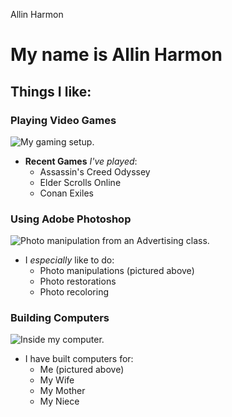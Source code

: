 Allin Harmon

<!-- # week1
Week 1 GitHub assignment -->



<!-- Week 1 Markdown assignment -->

# My name is Allin Harmon

## Things I like:
### Playing Video Games

![My gaming setup.](/image/gaming_setup "My Gaming Setup.")

* __Recent Games__ _I've played_:    
  * Assassin's Creed Odyssey
  * Elder Scrolls Online
  * Conan Exiles

### Using Adobe Photoshop

![Photo manipulation from an Advertising class.](/image/car_wrap_photoshop.jpg "A Photo Manipulation")

* I _especially_ like to do:
  * Photo manipulations (pictured above)
  * Photo restorations
  * Photo recoloring

### Building Computers

![Inside my computer.](/image/computer_guts.jpg "Computer guts")

* I have built computers for:
  * Me (pictured above)
  * My Wife
  * My Mother
  * My Niece